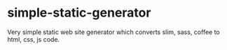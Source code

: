 simple-static-generator
=======================

Very simple static web site generator which converts slim, sass, coffee to html, css, js code.
